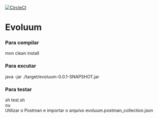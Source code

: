 [![CircleCI](https://circleci.com/gh/alexandremattje/evoluum.svg?style=svg&circle-token=126dc5dc55dedffb2e5e5ab527a565bd077b393a)](https://circleci.com/gh/alexandremattje/evoluum)

# Evoluum

### Para compilar
mvn clean install

### Para excutar
java -jar ./target/evoluum-0.0.1-SNAPSHOT.jar

### Para testar
sh test.sh
<br>ou
<br>Utilizar o Postman e importar o arquivo evoluum.postman_collection.json
